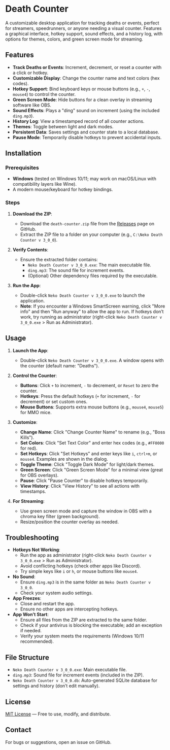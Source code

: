 # Death Counter

A customizable desktop application for tracking deaths or events, perfect for streamers, speedrunners, or anyone needing a visual counter. Features a graphical interface, hotkey support, sound effects, and a history log, with options for themes, colors, and green screen mode for streaming.


## Features

- **Track Deaths or Events**: Increment, decrement, or reset a counter with a click or hotkey.
- **Customizable Display**: Change the counter name and text colors (hex codes).
- **Hotkey Support**: Bind keyboard keys or mouse buttons (e.g., `+`, `-`, `mouse4`) to control the counter.
- **Green Screen Mode**: Hide buttons for a clean overlay in streaming software like OBS.
- **Sound Effects**: Plays a "ding" sound on increment (using the included `ding.mp3`).
- **History Log**: View a timestamped record of all counter actions.
- **Themes**: Toggle between light and dark modes.
- **Persistent Data**: Saves settings and counter state to a local database.
- **Pause Mode**: Temporarily disable hotkeys to prevent accidental inputs.

## Installation

### Prerequisites

- **Windows** (tested on Windows 10/11; may work on macOS/Linux with compatibility layers like Wine).
- A modern mouse/keyboard for hotkey bindings.

### Steps

1. **Download the ZIP**:
   - Download the `death-counter.zip` file from the [Releases](https://github.com/xNinjaRose/DeathCounter/releases) page on GitHub.
   - Extract the ZIP file to a folder on your computer (e.g., `C:\Neko Death Counter v 3_0_0`).

2. **Verify Contents**:
   - Ensure the extracted folder contains:
     - `Neko Death Counter v 3_0_0.exe`: The main executable file.
     - `ding.mp3`: The sound file for increment events.
     - (Optional) Other dependency files required by the executable.

3. **Run the App**:
   - Double-click `Neko Death Counter v 3_0_0.exe` to launch the application.
   - **Note**: If you encounter a Windows SmartScreen warning, click "More info" and then "Run anyway" to allow the app to run. If hotkeys don’t work, try running as administrator (right-click `Neko Death Counter v 3_0_0.exe` > Run as Administrator).

## Usage

1. **Launch the App**:
   - Double-click `Neko Death Counter v 3_0_0.exe`. A window opens with the counter (default name: "Deaths").

2. **Control the Counter**:
   - **Buttons**: Click `+` to increment, `-` to decrement, or `Reset` to zero the counter.
   - **Hotkeys**: Press the default hotkeys (`+` for increment, `-` for decrement) or set custom ones.
   - **Mouse Buttons**: Supports extra mouse buttons (e.g., `mouse4`, `mouse5`) for MMO mice.

3. **Customize**:
   - **Change Name**: Click "Change Counter Name" to rename (e.g., "Boss Kills").
   - **Set Colors**: Click "Set Text Color" and enter hex codes (e.g., `#FF0000` for red).
   - **Set Hotkeys**: Click "Set Hotkeys" and enter keys like `i`, `ctrl+m`, or `mouse4`. Examples are shown in the dialog.
   - **Toggle Theme**: Click "Toggle Dark Mode" for light/dark themes.
   - **Green Screen**: Click "Green Screen Mode" for a minimal view (great for OBS overlays).
   - **Pause**: Click "Pause Counter" to disable hotkeys temporarily.
   - **View History**: Click "View History" to see all actions with timestamps.

4. **For Streaming**:
   - Use green screen mode and capture the window in OBS with a chroma key filter (green background).
   - Resize/position the counter overlay as needed.

## Troubleshooting

- **Hotkeys Not Working**:
  - Run the app as administrator (right-click `Neko Death Counter v 3_0_0.exe` > Run as Administrator).
  - Avoid conflicting hotkeys (check other apps like Discord).
  - Try simple keys like `i` or `h`, or mouse buttons like `mouse4`.
- **No Sound**:
  - Ensure `ding.mp3` is in the same folder as `Neko Death Counter v 3_0_0`.
  - Check your system audio settings.
- **App Freezes**:
  - Close and restart the app.
  - Ensure no other apps are intercepting hotkeys.
- **App Won’t Start**:
  - Ensure all files from the ZIP are extracted to the same folder.
  - Check if your antivirus is blocking the executable; add an exception if needed.
  - Verify your system meets the requirements (Windows 10/11 recommended).

## File Structure

- `Neko Death Counter v 3_0_0.exe`: Main executable file.
- `ding.mp3`: Sound file for increment events (included in the ZIP).
- `Neko Death Counter v 3_0_0.db`: Auto-generated SQLite database for settings and history (don’t edit manually).

## License

[MIT License](LICENSE) — Free to use, modify, and distribute.

## Contact

For bugs or suggestions, open an issue on GitHub.
